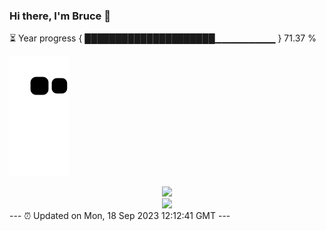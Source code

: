 ### Hi there, I'm Bruce 👋
⏳ Year progress { █████████████████████▁▁▁▁▁▁▁▁▁ } 71.37 %

![](https://raw.githubusercontent.com/Swiftie13st/Swiftie13st/main/assets/github-contribution-grid-snake.svg)


<div align="center"> <img src="https://metrics.lecoq.io/Swiftie13st?template=classic&config.timezone=Asia%2FShanghai"> </div>

<div align="center"> <img src="https://github-readme-streak-stats.herokuapp.com/?user=Swiftie13st" /> </div>
---
⏰ Updated on Mon, 18 Sep 2023 12:12:41 GMT
---

